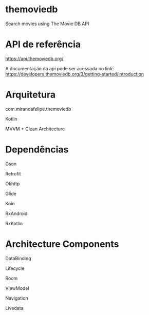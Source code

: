 # themoviedb
Search movies using The Movie DB API 

# API de referência

https://api.themoviedb.org/

A documentação da api pode ser acessada no link:
https://developers.themoviedb.org/3/getting-started/introduction

# Arquitetura
com.mirandafelipe.themoviedb

Kotlin 

MVVM + Clean Architecture

# Dependências

Gson 

Retrofit

Okhttp

Glide

Koin

RxAndroid

RxKotlin

# Architecture Components

DataBinding

Lifecycle

Room

ViewModel

Navigation

Livedata
